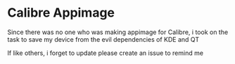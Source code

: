# Calibre Appimage
Since there was no one who was making appimage for Calibre, i took on the task to save my device from the evil dependencies of KDE and QT

If like others, i forget to update please create an issue to remind me
